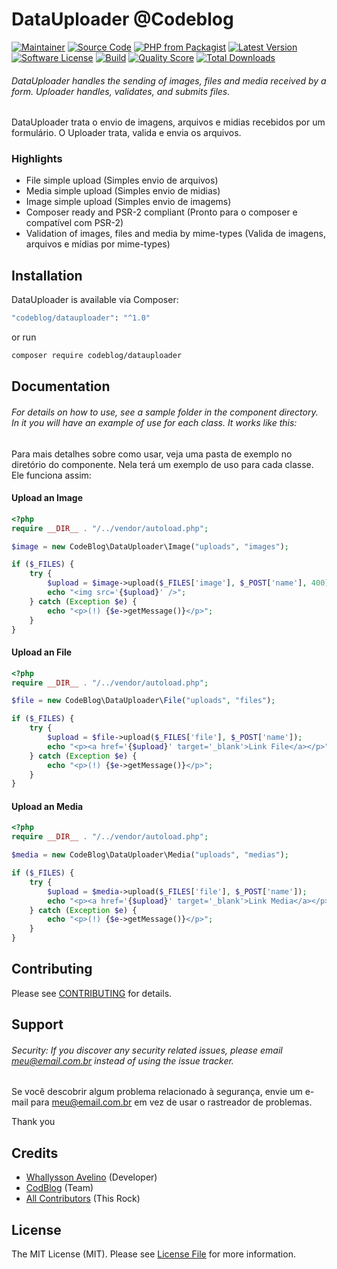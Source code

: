 # DataUploader @Codeblog 

[![Maintainer](http://img.shields.io/badge/maintainer-@whallysson-blue.svg?style=flat-square)](https://twitter.com/whallysson)
[![Source Code](http://img.shields.io/badge/source-codeblog/datauploader-blue.svg?style=flat-square)](https://github.com/whallysson/datauploader)
[![PHP from Packagist](https://img.shields.io/packagist/php-v/codeblog/datauploader.svg?style=flat-square)](https://packagist.org/packages/codeblog/datauploader)
[![Latest Version](https://img.shields.io/github/release/whallysson/datauploader.svg?style=flat-square)](https://github.com/whallysson/datauploader/releases)
[![Software License](https://img.shields.io/badge/license-MIT-brightgreen.svg?style=flat-square)](LICENSE)
[![Build](https://img.shields.io/scrutinizer/build/g/whallysson/datauploader.svg?style=flat-square)](https://scrutinizer-ci.com/g/whallysson/datauploader)
[![Quality Score](https://img.shields.io/scrutinizer/g/whallysson/datauploader.svg?style=flat-square)](https://scrutinizer-ci.com/g/whallysson/datauploader)
[![Total Downloads](https://img.shields.io/packagist/dt/codeblog/datauploader.svg?style=flat-square)](https://packagist.org/packages/codeblog/datauploader)

###### DataUploader handles the sending of images, files and media received by a form. Uploader handles, validates, and submits files.

DataUploader trata o envio de imagens, arquivos e midias recebidos por um formulário. O Uploader trata, valida e envia os arquivos.


### Highlights

- File simple upload (Simples envio de arquivos)
- Media simple upload (Simples envio de midias)
- Image simple upload (Simples envio de imagems)
- Composer ready and PSR-2 compliant (Pronto para o composer e compatível com PSR-2)
- Validation of images, files and media by mime-types (Valida de imagens, arquivos e mídias por mime-types)

## Installation

DataUploader is available via Composer:

```bash
"codeblog/datauploader": "^1.0"
```

or run

```bash
composer require codeblog/datauploader
```

## Documentation

###### For details on how to use, see a sample folder in the component directory. In it you will have an example of use for each class. It works like this:

Para mais detalhes sobre como usar, veja uma pasta de exemplo no diretório do componente. Nela terá um exemplo de uso para cada classe. Ele funciona assim:

#### Upload an Image

```php
<?php
require __DIR__ . "/../vendor/autoload.php";

$image = new CodeBlog\DataUploader\Image("uploads", "images");

if ($_FILES) {
    try {
        $upload = $image->upload($_FILES['image'], $_POST['name'], 400);
        echo "<img src='{$upload}' />";
    } catch (Exception $e) {
        echo "<p>(!) {$e->getMessage()}</p>";
    }
}
```

#### Upload an File

```php
<?php
require __DIR__ . "/../vendor/autoload.php";

$file = new CodeBlog\DataUploader\File("uploads", "files");

if ($_FILES) {
    try {
        $upload = $file->upload($_FILES['file'], $_POST['name']);
        echo "<p><a href='{$upload}' target='_blank'>Link File</a></p>";
    } catch (Exception $e) {
        echo "<p>(!) {$e->getMessage()}</p>";
    }
}
```

#### Upload an Media

```php
<?php
require __DIR__ . "/../vendor/autoload.php";

$media = new CodeBlog\DataUploader\Media("uploads", "medias");

if ($_FILES) {
    try {
        $upload = $media->upload($_FILES['file'], $_POST['name']);
        echo "<p><a href='{$upload}' target='_blank'>Link Media</a></p>";
    } catch (Exception $e) {
        echo "<p>(!) {$e->getMessage()}</p>";
    }
}
```

## Contributing

Please see [CONTRIBUTING](https://github.com/whallysson/datauploader/blob/master/CONTRIBUTING.md) for details.

## Support

###### Security: If you discover any security related issues, please email meu@email.com.br instead of using the issue tracker.

Se você descobrir algum problema relacionado à segurança, envie um e-mail para meu@email.com.br em vez de usar o rastreador de problemas.

Thank you

## Credits

- [Whallysson Avelino](https://github.com/whallysson) (Developer)
- [CodBlog](https://github.com/whallysson) (Team)
- [All Contributors](https://github.com/whallysson/datauploader/contributors) (This Rock)

## License

The MIT License (MIT). Please see [License File](https://github.com/whallysson/datauploader/blob/master/LICENSE) for more information.
